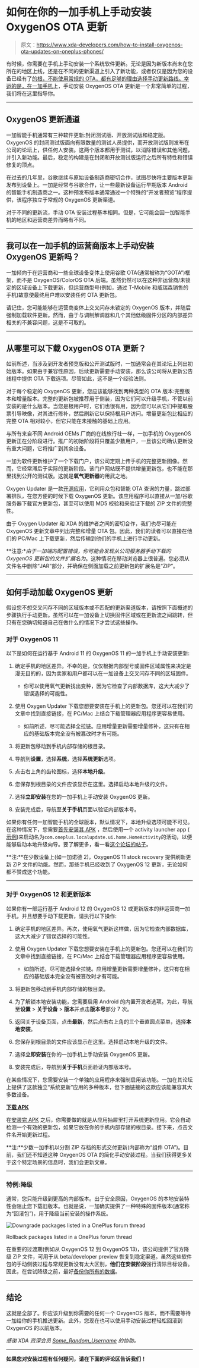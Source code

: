 # 如何在你的一加手机上手动安装 OxygenOS OTA 更新

> 原文：<https://www.xda-developers.com/how-to-install-oxygenos-ota-updates-on-oneplus-phones/>

有时候，你需要在手机上手动安装一个系统软件更新。无论是因为新版本尚未在您所在的地区上线，还是在不同的更新渠道上引入了新功能，或者仅仅是因为您的设备已经有了[的根，不能使用常规的 OTA，都有足够的理由选择手动更新路线。幸运的是，在](https://www.xda-developers.com/root/)[一加手机](https://www.xda-developers.com/best-oneplus-phones/)上，手动安装 OxygenOS OTA 更新是一个非常简单的过程，我们将在这里指导你。

* * *

## OxygenOS 更新通道

一加智能手机通常有三种软件更新:封闭测试版、开放测试版和稳定版。OxygenOS 的封闭测试版面向有限数量的测试人员提供，而开放测试版则发布在公司的论坛上，供任何人安装。这两个版本都用于测试，以消除错误和其他问题，并引入新功能。最后，稳定的构建是在封闭和开放测试版运行之后所有特性和错误修复的顶点。

在过去的几年里，谷歌继续与原始设备制造商密切合作，试图尽快将主要版本更新发布到设备上。一加是经常与谷歌合作，让一些最新设备运行早期版本 Android 的智能手机制造商之一。这种预发布版本通常通过一个特殊的“开发者预览”程序提供，该程序独立于常规的 OxygenOS 更新渠道。

对于不同的更新流，手动 OTA 安装过程基本相同。但是，它可能会因一加智能手机的地区和运营商差异而略有不同。

* * *

## 我可以在一加手机的运营商版本上手动安装 OxygenOS 更新吗？

一加倾向于在运营商和一些全球设备变体上使用谷歌 OTA(通常被称为“GOTA”)框架，而不是 OxygenOS/ColorOS OTA 后端。虽然仍然可以在这种非运营商/未锁定的区域设备上下载更新，但运营商型号(例如，通过 T-Mobile 和威瑞森销售的手机)故意使最终用户难以安装任何 OTA 更新包。

请记住，您可能能够在运营商变体上交叉闪存未锁定的 OxygenOS 版本，并随后强制加载软件更新。然而，由于与调制解调器和几个其他低级固件分区的内部差异相关的不兼容问题，这是不可取的。

* * *

## 从哪里可以下载 OxygenOS OTA 更新？

如前所述，当涉及到开发者预览版和公开测试版时，一加通常会在其论坛上列出初始版本。如果由于兼容性原因，后续更新需要手动安装，那么该公司将从更新公告线程中提供 OTA 下载选项。尽管如此，这不是一个经验法则。

对于每个稳定的 OxygenOS 更新，您应该能够找到两种类型的 OTA 版本:完整版本和增量版本。完整的更新包被推荐用于侧装，因为它们可以升级手机，不管以前安装的是什么版本。当您是根用户时，它们也很有用，因为您可以从它们中提取股票引导映像，对其进行修补，然后刷新它以保持根用户访问。增量更新包比相应的完整 OTA 相对较小，但它只能在未接触的基础上应用。

与所有来自不同 Android OEMs 厂商的在线旅行社一样，一加手机的 OxygenOS 更新正在分阶段进行。推广的初始阶段将只覆盖少数用户，一旦该公司确认更新没有重大问题，它将推广到其余设备。

一加为软件更新维护了一个下载门户，该公司定期上传手机的完整更新图像。然而，它经常滞后于实际的更新阶段。该门户网站既不提供增量更新包，也不能在那里找到公开的测试版。这就是**氧气更新器**的用武之地。

Oxygen Updater 是一款[开源应用](https://github.com/oxygen-updater/oxygen-updater)，它利用众包和智能 OTA 查询的力量，跳过部署排队，在您方便的时候下载 OxygenOS 更新。该应用程序可以直接从一加/谷歌服务器下载官方更新包，甚至可以使用 MD5 校验和来验证下载的 ZIP 文件的完整性。

由于 Oxygen Updater 和 XDA 的维护者之间的密切合作，我们也尽可能在 OxygenOS 更新文章中列出完整和增量 OTA 包。因此，我们的读者可以直接在他们的 PC/Mac 上下载更新，然后传输到他们的手机上进行手动更新。

**注意:**由于一加端的配置错误，你可能会发现从公司服务器手动下载的 OxygenOS 更新包的文件扩展名为*。这种情况在移动浏览器上很普遍。您必须从文件名中删除“JAR”部分，并确保在侧面加载之前更新包的扩展名是“ZIP”。

* * *

## 如何手动加载 OxygenOS 更新

假设您不想交叉闪存不同的区域版本或不匹配的更新渠道版本，请按照下面概述的步骤执行手动更新。虽然可以在一加设备上切换固件区域或在更新流之间跳转，但只有在您确切知道自己在做什么的情况下才尝试这些操作。

### 对于 OxygenOS 11

以下是如何在运行基于 Android 11 的 OxygenOS 11 的一加手机上手动安装更新:

1.  确定手机的地区差异。不幸的是，仅仅根据内部型号或固件区域属性来决定是漫无目的的，因为卖家和用户都可以在一加设备上交叉闪存不同的区域固件。
    *   你可以使用氧气更新找出变种，因为它检查了内部数据库，这大大减少了错误选择的可能性。

2.  使用 Oxygen Updater 下载您想要安装在手机上的更新包。您还可以在我们的文章中找到直接链接，在 PC/Mac 上结合下载管理器应用程序更容易使用。
    *   如前所述，尽可能选择全拉链。应用增量更新需要增量修补，这只有在相应的基础版本完全没有被篡改时才有可能。

3.  将更新包移动到手机内部存储的根目录。[](https://www.xda-developers.com/?attachment_id=712651)
4.  导航到**设置**，选择**系统**，选择**系统更新**选项。
5.  点击右上角的齿轮图标，选择**本地升级**。
6.  您保存到根目录的文件应该显示在这里。选择启动本地升级的文件。[](https://www.xda-developers.com/?attachment_id=712687)
7.  选择**立即安装**在您的一加手机上手动安装 OxygenOS 更新。[](https://www.xda-developers.com/?attachment_id=712691)
8.  安装完成后，导航至**关于手机**页面以验证内部版本号。

如果你有任何一加智能手机的全球版本，默认情况下，本地升级选项可能不可见。在这种情况下，您需要[首先安装其 APK](https://www.apkmirror.com/apk/oneplus-ltd/oneplus-system-update/oneplus-system-update-1-0-0-210114225639-6769471-release/oneplus-system-update-1-0-0-210114225639-6769471-android-apk-download/) ，然后使用一个 activity launcher app ( [示例](https://play.google.com/store/apps/details?id=de.szalkowski.activitylauncher))来启动名为`com.oneplus.localupdate.ui.home.HomeActivity`的活动，以便能够启动本地升级向导。要了解更多，看一看[这个论坛的帖子](https://forum.xda-developers.com/posts/85581319)。

**注:**在少数设备上(如一加诺德 2)，OxygenOS 11 stock recovery 提供刷新更新 ZIP 文件的功能。然而，那些手机已经收到了 OxygenOS 12 更新，无论如何都不赞成这个功能。

* * *

### 对于 OxygenOS 12 和更新版本

如果你有一部运行基于 Android 12 的 OxygenOS 12 或更新版本的非运营商一加手机，并且想要手动下载更新，请执行以下操作:

1.  确定手机的地区差异。再次，使用氧气更新这样做，因为它检查内部数据库，这大大减少了错误选择的可能性。[](https://www.xda-developers.com/?attachment_id=712709)
2.  使用 Oxygen Updater 下载您想要安装在手机上的更新包。您还可以在我们的文章中找到直接链接，在 PC/Mac 上结合下载管理器应用程序更容易使用。
    *   如前所述，尽可能选择全拉链。应用增量更新需要增量修补，这只有在相应的基础版本完全没有被篡改时才有可能。

3.  将更新包移动到手机内部存储的根目录。
4.  为了解锁本地安装功能，您需要启用 Android 的内置开发者选项。为此，导航至**设置** > **关于设备** > **版本**并点击**版本号**部分 7 次。
5.  返回关于设备页面，点击**最新**，然后点击右上角的三个垂直圆点菜单，选择**本地安装**。
6.  您保存到根目录的文件应该显示在这里。选择启动本地升级的文件。
7.  选择**立即安装**在你的一加手机上手动安装 OxygenOS 更新。[](https://www.xda-developers.com/?attachment_id=712743)
8.  安装完成后，导航到**关于手机**页面验证内部版本号。

在某些情况下，您需要安装一个单独的应用程序来强制启用该功能。一加在其论坛上提供了这款独立“系统更新”应用的多种版本，但下面链接的这款应该能兼容其大多数设备。

**[下载 APK](https://oxygenos.oneplus.net/OPLocalUpdate_For_Android13.apk)**

在[安装完 APK](https://www.xda-developers.com/how-to-sideload-install-android-app-apk/) 之后，你需要做的就是从应用抽屉里打开系统更新应用。它会自动检测一个有效的更新包，如果它放在你的手机内部存储的根目录。接下来，点击文件名开始更新过程。

**注:**少数一加手机以分割 ZIP 存档的形式交付更新(内部称为“组件 OTA”)。目前，我们还不知道这种 OxygenOS OTA 的简化手动安装过程。当我们获得更多关于这个特定场景的信息时，我们会更新文章。

* * *

### 特例:降级

通常，您只能升级到更高的内部版本。出于安全原因，OxygenOS 的本地安装特性会阻止您下载旧版本。也就是说，一加确实提供了一种特殊的固件版本(通常称为“回滚包”)，用于降级当前安装的操作系统。

 <picture>![Downgrade packages listed in a OnePlus forum thread](img/7545c906ffafb9745506dc4c1ab85dde.png)</picture> 

Rollback packages listed in a OnePlus forum thread

在重要的过渡期(例如从 OxygenOS 12 到 OxygenOS 13)，该公司提供了官方降级 ZIP 文件，可用于从 beta/developer preview 恢复到稳定渠道。虽然这些软件包的手动侧装过程与常规更新没有太大区别，**他们在安装阶段**强行清除目标设备。因此，在尝试降级之前，最好[备份你所有的数据](https://www.xda-developers.com/how-to-backup-android/)。

* * *

## 结论

这就是全部了。你应该升级到你需要的任何一个 OxygenOS 版本，而不需要等待一加给你的手机推送更新。此外，您现在也可以使用手动安装过程轻松回滚到 OxygenOS 的以前版本。

*感谢 XDA 资深会员 [Some_Random_Username](https://forum.xda-developers.com/m/some_random_username.8234677/) 的协助。*

* * *

**如果您对安装过程有任何疑问，请在下面的评论区告诉我们！**